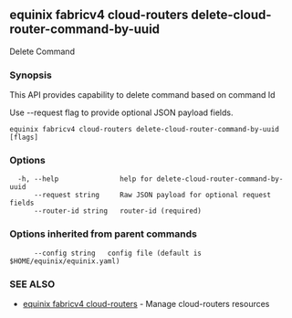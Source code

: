 ## equinix fabricv4 cloud-routers delete-cloud-router-command-by-uuid

Delete Command

### Synopsis

This API provides capability to delete command based on command Id

Use --request flag to provide optional JSON payload fields.

```
equinix fabricv4 cloud-routers delete-cloud-router-command-by-uuid [flags]
```

### Options

```
  -h, --help               help for delete-cloud-router-command-by-uuid
      --request string     Raw JSON payload for optional request fields
      --router-id string   router-id (required)
```

### Options inherited from parent commands

```
      --config string   config file (default is $HOME/equinix/equinix.yaml)
```

### SEE ALSO

* [equinix fabricv4 cloud-routers](equinix_fabricv4_cloud-routers.md)	 - Manage cloud-routers resources

